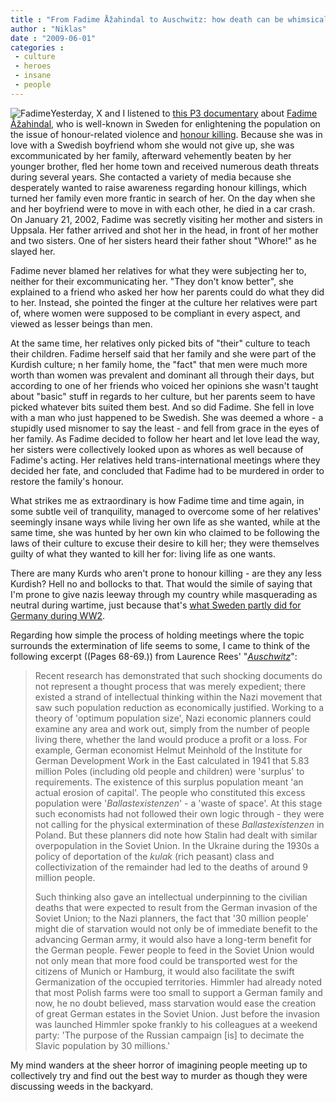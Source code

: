 ```yaml
---
title : "From Fadime Åžahindal to Auschwitz: how death can be whimsical subject to change"
author : "Niklas"
date : "2009-06-01"
categories : 
 - culture
 - heroes
 - insane
 - people
---
```


![Fadime](https://niklasblog.com/wp-content/2009-06-01-fadime.jpg)Yesterday, X and I listened to [this P3 documentary](http://www.sr.se/laddahem/podradio/SR_p3_dokumentar_080427080015.mp3) about [Fadime Åžahindal](http://en.wikipedia.org/wiki/Fadime%20Sahindal), who is well-known in Sweden for enlightening the population on the issue of honour-related violence and [honour killing](http://en.wikipedia.org/wiki/Honor%20Killing). Because she was in love with a Swedish boyfriend whom she would not give up, she was excommunicated by her family, afterward vehemently beaten by her younger brother, fled her home town and received numerous death threats during several years. She contacted a variety of media because she desperately wanted to raise awareness regarding honour killings, which turned her family even more frantic in search of her. On the day when she and her boyfriend were to move in with each other, he died in a car crash. On January 21, 2002, Fadime was secretly visiting her mother and sisters in Uppsala. Her father arrived and shot her in the head, in front of her mother and two sisters. One of her sisters heard their father shout "Whore!" as he slayed her.

Fadime never blamed her relatives for what they were subjecting her to, neither for their excommunicating her. "They don't know better", she explained to a friend who asked her how her parents could do what they did to her. Instead, she pointed the finger at the culture her relatives were part of, where women were supposed to be compliant in every aspect, and viewed as lesser beings than men.

At the same time, her relatives only picked bits of "their" culture to teach their children. Fadime herself said that her family and she were part of the Kurdish culture; n her family home, the "fact" that men were much more worth than women was prevalent and dominant all through their days, but according to one of her friends who voiced her opinions she wasn't taught about "basic" stuff in regards to her culture, but her parents seem to have picked whatever bits suited them best. And so did Fadime. She fell in love with a man who just happened to be Swedish. She was deemed a whore - a stupidly used misnomer to say the least - and fell from grace in the eyes of her family. As Fadime decided to follow her heart and let love lead the way, her sisters were collectively looked upon as whores as well because of Fadime's acting. Her relatives held trans-international meetings where they decided her fate, and concluded that Fadime had to be murdered in order to restore the family's honour.

What strikes me as extraordinary is how Fadime time and time again, in some subtle veil of tranquility, managed to overcome some of her relatives' seemingly insane ways while living her own life as she wanted, while at the same time, she was hunted by her own kin who claimed to be following the laws of their culture to excuse their desire to kill her; they were themselves guilty of what they wanted to kill her for: living life as one wants.

There are many Kurds who aren't prone to honour killing - are they any less Kurdish? Hell no and bollocks to that. That would the simile of saying that I'm prone to give nazis leeway through my country while masquerading as neutral during wartime, just because that's [what Sweden partly did for Germany during WW2](http://en.wikipedia.org/wiki/Sweden%20during%20World%20War%20II).

Regarding how simple the process of holding meetings where the topic surrounds the extermination of life seems to some, I came to think of the following excerpt ((Pages 68-69.)) from Laurence Rees' "_[Auschwitz](http://readernaut.com/pivic/books/0563522968/auschwitz/)_":

> Recent research has demonstrated that such shocking documents do not represent a thought process that was merely expedient; there existed a strand of intellectual thinking within the Nazi movement that saw such population reduction as economically justified. Working to a theory of 'optimum population size', Nazi economic planners could examine any area and work out, simply from the number of people living there, whether the land would produce a profit or a loss. For example, German economist Helmut Meinhold of the Institute for German Development Work in the East calculated in 1941 that 5.83 million Poles (including old people and children) were 'surplus' to requirements. The existence of this surplus population meant 'an actual erosion of capital'. The people who constituted this excess population were '_Ballastexistenzen_' - a 'waste of space'. At this stage such economists had not followed their own logic through - they were not calling for the physical extermination of these _Ballastexistenzen_ in Poland. But these planners did note how Stalin had dealt with similar overpopulation in the Soviet Union. In the Ukraine during the 1930s a policy of deportation of the _kulak_ (rich peasant) class and collectivization of the remainder had led to the deaths of around 9 million people.
> 
> Such thinking also gave an intellectual underpinning to the civilian deaths that were expected to result from the German invasion of the Soviet Union; to the Nazi planners, the fact that '30 million people' might die of starvation would not only be of immediate benefit to the advancing German army, it would also have a long-term benefit for the German people. Fewer people to feed in the Soviet Union would not only mean that more food could be transported west for the citizens of Munich or Hamburg, it would also facilitate the swift Germanization of the occupied territories. Himmler had already noted that most Polish farms were too small to support a German family and now, he no doubt believed, mass starvation would ease the creation of great German estates in the Soviet Union. Just before the invasion was launched Himmler spoke frankly to his colleagues at a weekend party: 'The purpose of the Russian campaign \[is\] to decimate the Slavic population by 30 millions.'

My mind wanders at the sheer horror of imagining people meeting up to collectively try and find out the best way to murder as though they were discussing weeds in the backyard.
